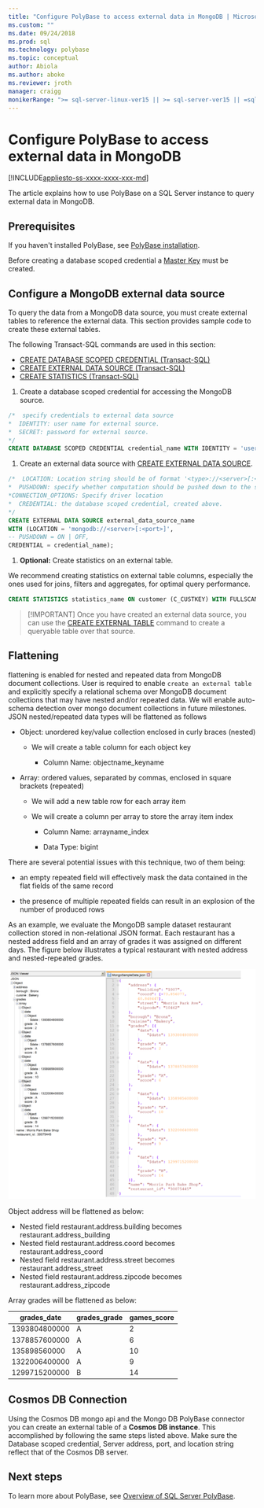 ```yaml
---
title: "Configure PolyBase to access external data in MongoDB | Microsoft Docs"
ms.custom: ""
ms.date: 09/24/2018
ms.prod: sql
ms.technology: polybase
ms.topic: conceptual
author: Abiola
ms.author: aboke
ms.reviewer: jroth
manager: craigg
monikerRange: ">= sql-server-linux-ver15 || >= sql-server-ver15 || =sqlallproducts-allversions"
---
```

# Configure PolyBase to access external data in MongoDB

[!INCLUDE[appliesto-ss-xxxx-xxxx-xxx-md](../../includes/appliesto-ss-xxxx-xxxx-xxx-md.md)]

The article explains how to use PolyBase on a SQL Server instance to query external data in MongoDB.

## Prerequisites

If you haven't installed PolyBase, see [PolyBase installation](polybase-installation.md).

Before creating a database scoped credential a [Master Key](../../t-sql/statements/create-master-key-transact-sql.md) must be created. 
    

## Configure a MongoDB external data source

To query the data from a MongoDB data source, you must create external tables to reference the external data. This section provides sample code to create these external tables.

The following Transact-SQL commands are used in this section:

- [CREATE DATABASE SCOPED CREDENTIAL (Transact-SQL)](../../t-sql/statements/create-database-scoped-credential-transact-sql.md)
- [CREATE EXTERNAL DATA SOURCE (Transact-SQL)](../../t-sql/statements/create-external-data-source-transact-sql.md) 
- [CREATE STATISTICS (Transact-SQL)](../../t-sql/statements/create-statistics-transact-sql.md)

1.  Create a database scoped credential for accessing the MongoDB source.

 
  ```sql
  /*  specify credentials to external data source
  *  IDENTITY: user name for external source.  
  *  SECRET: password for external source.
  */
  CREATE DATABASE SCOPED CREDENTIAL credential_name WITH IDENTITY = 'username', Secret = 'password';
   ```
1.  Create an external data source with [CREATE EXTERNAL DATA SOURCE](../../t-sql/statements/create-external-data-source-transact-sql.md).

  ```sql
  /*  LOCATION: Location string should be of format '<type>://<server>[:<port>]'.
  *  PUSHDOWN: specify whether computation should be pushed down to the source. ON by default.
  *CONNECTION_OPTIONS: Specify driver location
  *  CREDENTIAL: the database scoped credential, created above.
  */  
  CREATE EXTERNAL DATA SOURCE external_data_source_name
  WITH (LOCATION = 'mongodb://<server>[:<port>]',
  -- PUSHDOWN = ON | OFF,
  CREDENTIAL = credential_name);
```
1. **Optional:** Create statistics on an external table.

  We recommend creating statistics on external table columns, especially the ones used for joins, filters and aggregates, for optimal query performance.

  ```sql
  CREATE STATISTICS statistics_name ON customer (C_CUSTKEY) WITH FULLSCAN; 
  ```

>[!IMPORTANT] Once you have created an external data source, you can use the [CREATE EXTERNAL TABLE](../../t-sql/statements/create-external-table-transact-sql.md) command to create a queryable table over that source. 

## Flattening
 flattening  is enabled for nested and repeated data from MongoDB document collections. User is required to enable `create an external table` and explicitly specify a relational schema over MongoDB document collections that may have nested and/or repeated data. We will enable auto-schema detection over mongo document collections in future milestones.
JSON nested/repeated data types will be flattened as follows

* Object: unordered key/value collection enclosed in curly braces (nested)

   - We will create a table column for each object key

     * Column Name: objectname_keyname

* Array: ordered values, separated by commas, enclosed in square brackets (repeated)

   - We will add a new table row for each array item

   - We will create a column per array to store the array item index

     * Column Name: arrayname_index

     * Data Type: bigint

There are several potential issues with this technique, two of them being:

* an empty repeated field will effectively mask the data contained in the flat fields of the same record

* the presence of multiple repeated fields can result in an explosion of the number of produced rows

As an example, we evaluate the MongoDB sample dataset restaurant collection stored in non-relational JSON format. Each restaurant has a nested address field and an array of grades it was assigned on different days. The figure below illustrates a typical restaurant with nested address and nested-repeated grades.

![MongoDB flattening](../../relational-databases/polybase/media/mongo-flattening.png "MongoDB restaurant flattening")

Object address will be flattened as below:

* Nested field restaurant.address.building becomes restaurant.address_building
* Nested field restaurant.address.coord becomes restaurant.address_coord
* Nested field restaurant.address.street becomes restaurant.address_street
* Nested field restaurant.address.zipcode becomes restaurant.address_zipcode

Array grades will be flattened as below:

| grades_date | grades_grade  | games_score | 
| ------------- | ------------------------- | -------------- |
|1393804800000 |A |2|
|1378857600000|A |6|
|135898560000 |A |10|
|1322006400000|A |9|
|1299715200000 |B |14|

## Cosmos DB Connection

Using the Cosmos DB mongo api and the Mongo DB PolyBase connector you can create an external table of a **Cosmos DB instance**. This accomplished by following the same steps listed above. Make sure the Database scoped credential, Server address, port, and location string reflect that of the Cosmos DB server. 

## Next steps

To learn more about PolyBase, see [Overview of SQL Server PolyBase](polybase-guide.md).

